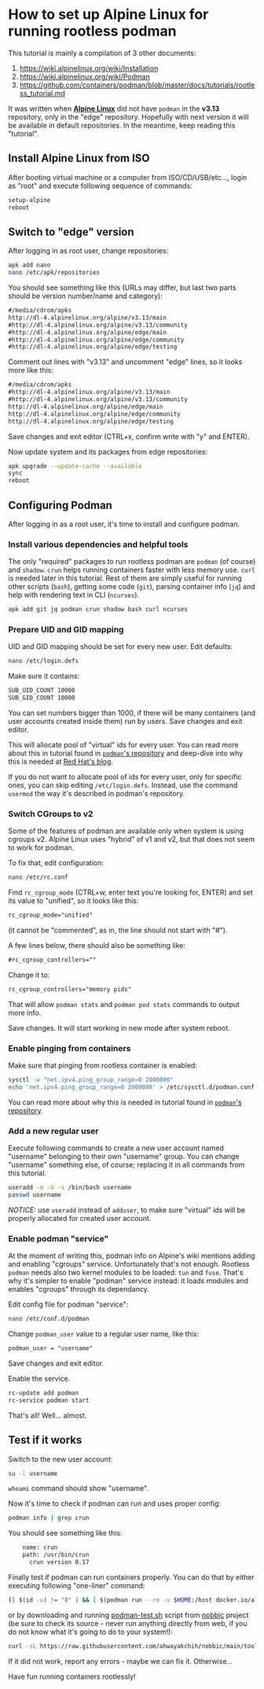 How to set up Alpine Linux for running rootless podman
======================================================

This tutorial is mainly a compilation of 3 other documents:

1. https://wiki.alpinelinux.org/wiki/Installation
2. https://wiki.alpinelinux.org/wiki/Podman
3. https://github.com/containers/podman/blob/master/docs/tutorials/rootless_tutorial.md

It was written when [**Alpine Linux**](https://alpinelinux.org/) did not have `podman` in the **v3.13** repository, only in the "edge" repository. Hopefully with next version it will be available in default repositories.
In the meantime, keep reading this "tutorial".


## Install Alpine Linux from ISO

After booting virtual machine or a computer from ISO/CD/USB/etc..., login as "root" and execute following sequence of commands:

```sh
setup-alpine
reboot
```


## Switch to "edge" version

After logging in as root user, change repositories:

```sh
apk add nano
nano /etc/apk/repositories
```

You should see something like this (URLs may differ, but last two parts should be version number/name and category):

```txt
#/media/cdrom/apks
http://dl-4.alpinelinux.org/alpine/v3.13/main
#http://dl-4.alpinelinux.org/alpine/v3.13/community
#http://dl-4.alpinelinux.org/alpine/edge/main
#http://dl-4.alpinelinux.org/alpine/edge/community
#http://dl-4.alpinelinux.org/alpine/edge/testing
```

Comment out lines with "v3.13" and uncomment "edge" lines, so it looks more like this:

```txt
#/media/cdrom/apks
#http://dl-4.alpinelinux.org/alpine/v3.13/main
#http://dl-4.alpinelinux.org/alpine/v3.13/community
http://dl-4.alpinelinux.org/alpine/edge/main
http://dl-4.alpinelinux.org/alpine/edge/community
http://dl-4.alpinelinux.org/alpine/edge/testing
```

Save changes and exit editor (CTRL+x, confirm write with "y" and ENTER).

Now update system and its packages from edge repositories:

```sh
apk upgrade --update-cache --available
sync
reboot
```


## Configuring Podman

After logging in as a root user, it's time to install and configure podman.


### Install various dependencies and helpful tools

The only "required" packages to run rootless podman are `podman` (of course) and `shadow`.
`crun` helps running containers faster with less memory use.
`curl` is needed later in this tutorial.
Rest of them are simply useful for running other scripts (`bash`), getting some code (`git`), parsing container info (`jq`) and help with rendering text in CLI (`ncurses`).

```sh
apk add git jq podman crun shadow bash curl ncurses
```


### Prepare UID and GID mapping

UID and GID mapping should be set for every new user. Edit defaults:

```sh
nano /etc/login.defs
```

Make sure it contains:

```txt
SUB_UID_COUNT 10000
SUB_GID_COUNT 10000
```

You can set numbers bigger than 1000, if there will be many containers (and user accounts created inside them) run by users.
Save changes and exit editor.

This will allocate pool of "virtual" ids for every user. You can read more about this in tutorial found in [`podman`'s repository](https://github.com/containers/podman/blob/master/docs/tutorials/rootless_tutorial.md#etcsubuid-and-etcsubgid-configuration) and deep-dive into why this is needed at [Red Hat's blog](https://www.redhat.com/en/blog/understanding-root-inside-and-outside-container).

If you do not want to allocate pool of ids for every user, only for specific ones, you can skip editing `/etc/login.defs`. Instead, use the command `usermod` the way it's described in podman's repository.


### Switch CGroups to v2

Some of the features of podman are available only when system is using cgroups v2.
Alpine Linux uses "hybrid" of v1 and v2, but that does not seem to work for podman.

To fix that, edit configuration:

```sh
nano /etc/rc.conf
```

Find `rc_cgroup_mode` (CTRL+w, enter text you're looking for, ENTER) and set its value to "unified", so it looks like this:

```txt
rc_cgroup_mode="unified"
```

(it cannot be "commented", as in, the line should not start with "#").


A few lines below, there should also be something like:

```txt
#rc_cgroup_controllers=""
```

Change it to:

```txt
rc_cgroup_controllers="memory pids"
```

That will allow `podman stats` and `podman pod stats` commands to output more info.


Save changes. It will start working in new mode after system reboot.


### Enable pinging from containers

Make sure that pinging from rootless container is enabled:

```sh
sysctl -w "net.ipv4.ping_group_range=0 2000000"
echo 'net.ipv4.ping_group_range=0 2000000' > /etc/sysctl.d/podman.conf
```

You can read more about why this is needed in tutorial found in [`podman`'s repository](https://github.com/containers/podman/blob/master/docs/tutorials/rootless_tutorial.md#enable-unprivileged-ping).


### Add a new regular user

Execute following commands to create a new user account named "username" belonging to their own "username" group.
You can change "username" something else, of course; replacing it in all commands from this tutorial.

```sh
useradd -m -U -s /bin/bash username
passwd username
```

*NOTICE:* use `useradd` instead of `adduser`, to make sure "virtual" ids will be properly allocated for created user account.


### Enable podman "service"

At the moment of writing this, podman info on Alpine's wiki mentions adding and enabling "cgroups" service.
Unfortunately that's not enough. Rootless `podman` needs also two kernel modules to be loaded: `tun` and `fuse`.
That's why it's simpler to enable "podman" service instead: it loads modules and enables "cgroups" through its dependancy.

Edit config file for podman "service":

```sh
nano /etc/conf.d/podman
```

Change `podman_user` value to a regular user name, like this:

```txt
podman_user = "username"
```

Save changes and exit editor.

Enable the service.

```sh
rc-update add podman
rc-service podman start
```

That's all! Well... almost.


## Test if it works

Switch to the new user account:

```sh
su -l username
```

`whoami` command should show "username".

Now it's time to check if podman can run and uses proper config:

```sh
podman info | grep crun
```

You should see something like this:

```txt
	name: crun
	path: /usr/bin/crun
	  crun version 0.17
```

Finally test if podman can run containers properly. You can do that by either executing following "one-liner" command:

```sh
([ $(id -u) != "0" ] && [ $(podman run --rm -v $HOME:/host docker.io/alpine /bin/sh -c '[ "$container" = "podman" ] && (id -u | tee /host/test.log) && (chmod 0700 /host/test.log)') = "0" ] && [ $(cat $HOME/test.log) = "0" ] && [ $(stat -c "%U:%G" $HOME/test.log) = $(id -nu)":"$(id -ng) ] && (rm $HOME/test.log) && echo "That's all, it works :)") || echo "It failed for some reason :("
```

or by downloading and running [podman-test.sh](https://github.com/ahwayakchih/nobbic/blob/main/tools/podman-test.sh) script from [nobbic](https://github.com/ahwayakchih/nobbic) project (be sure to check its source - never run anything directly from web, if you do not know what it's going to do to your system!):

```sh
curl -sL https://raw.githubusercontent.com/ahwayakchih/nobbic/main/tools/podman-test.sh | bash -s --
```

If it did not work, report any errors - maybe we can fix it. Otherwise...

Have fun running containers rootlessly!
